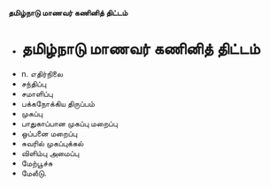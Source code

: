 **தமிழ்நாடு மாணவர் கணினித் திட்டம்**
- # தமிழ்நாடு மாணவர் கணினித் திட்டம்
- n. எதிர்நிலை
- சந்திப்பு
- சமாளிப்பு
- பக்கநோக்கிய திருப்பம்
- முகப்பு
- பாதுகாப்பான முகப்பு மறைப்பு
- ஒப்பனை மறைப்பு
- சுவரில் முகப்புக்கல்
- விளிம்பு அமைப்பு
- மேற்பூச்சு
- மேலீடு.


